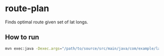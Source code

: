 # route-plan

Finds optimal route given set of lat longs. 

## How to run

```sh
mvn exec:java -Dexec.args="/path/to/source/src/main/java/com/example/lat_longs.csv"
```